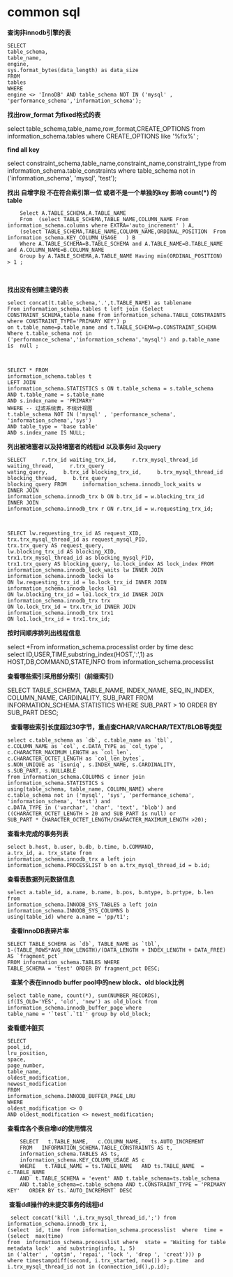 


#  common sql


**查询非innodb引擎的表**


    SELECT
    table_schema,
    table_name,
    engine,
    sys.format_bytes(data_length) as data_size
    FROM
    tables
    WHERE
    engine <> 'InnoDB' AND table_schema NOT IN ('mysql' , 'performance_schema','information_schema'); 
    
    
 **找出row_format 为fixed格式的表**
    
    
 select table_schema,table_name,row_format,CREATE_OPTIONS from information_schema.tables where CREATE_OPTIONS like '%fix%' ;
 
 
 **find all key**
 
 
 select constraint_schema,table_name,constraint_name,constraint_type from 
 information_schema.table_constraints where table_schema not in ('information_schema', 'mysql', 'test');
 
 
 **找出 自增字段 不在符合索引第一位 或者不是一个单独的key  影响 count(*) 的 table**
 
 
        Select A.TABLE_SCHEMA,A.TABLE_NAME
        From  (select TABLE_SCHEMA,TABLE_NAME,COLUMN_NAME From information_schema.columns where EXTRA='auto_increment' ) A,
        (select TABLE_SCHEMA,TABLE_NAME,COLUMN_NAME,ORDINAL_POSITION  From information_schema.KEY_COLUMN_USAGE   ) B
        Where A.TABLE_SCHEMA=B.TABLE_SCHEMA and A.TABLE_NAME=B.TABLE_NAME and A.COLUMN_NAME=B.COLUMN_NAME 
        Group by A.TABLE_SCHEMA,A.TABLE_NAME Having min(ORDINAL_POSITION) > 1 ; 
 
 
 
 
**找出没有创建主键的表**


    select concat(t.table_schema,'.',t.TABLE_NAME) as tablename 
    From information_schema.tables t left join (Select CONSTRAINT_SCHEMA,table_name from information_schema.TABLE_CONSTRAINTS where CONSTRAINT_TYPE='PRIMARY KEY') p 
    on t.table_name=p.table_name and t.TABLE_SCHEMA=p.CONSTRAINT_SCHEMA  
    Where t.table_schema not in ('performance_schema','information_schema','mysql') and p.table_name is  null ;  

    
    
    SELECT * FROM
    information_schema.tables t
    LEFT JOIN
    information_schema.STATISTICS s ON t.table_schema = s.table_schema
    AND t.table_name = s.table_name
    AND s.index_name = 'PRIMARY'
    WHERE -- 过滤系统表，不统计视图
    t.table_schema NOT IN ('mysql' , 'performance_schema',
    'information_schema','sys')
    AND table_type = 'base table'   
    AND s.index_name IS NULL;



 
 **列出被堵塞者以及持堵塞者的线程id 以及事务id 及query** 
 
 
 
    SELECT     r.trx_id waiting_trx_id,     r.trx_mysql_thread_id waiting_thread,     r.trx_query  
    wating_query,     b.trx_id blocking_trx_id,     b.trx_mysql_thread_id blocking_thread,     b.trx_query 
    blocking_query FROM     information_schema.innodb_lock_waits w         INNER JOIN  
    information_schema.innodb_trx b ON b.trx_id = w.blocking_trx_id         INNER JOIN 
    information_schema.innodb_trx r ON r.trx_id = w.requesting_trx_id; 



    SELECT lw.requesting_trx_id AS request_XID, 
    trx.trx_mysql_thread_id as request_mysql_PID,
    trx.trx_query AS request_query, 
    lw.blocking_trx_id AS blocking_XID, 
    trx1.trx_mysql_thread_id as blocking_mysql_PID,
    trx1.trx_query AS blocking_query, lo.lock_index AS lock_index FROM 
    information_schema.innodb_lock_waits lw INNER JOIN 
    information_schema.innodb_locks lo 
    ON lw.requesting_trx_id = lo.lock_trx_id INNER JOIN 
    information_schema.innodb_locks lo1 
    ON lw.blocking_trx_id = lo1.lock_trx_id INNER JOIN 
    information_schema.innodb_trx trx 
    ON lo.lock_trx_id = trx.trx_id INNER JOIN 
    information_schema.innodb_trx trx1 
    ON lo1.lock_trx_id = trx1.trx_id;



**按时间顺序排列出线程信息** 


select *From information_schema.processlist order by time desc  
select ID,USER,TIME,substring_index(HOST,':',1) as HOST,DB,COMMAND,STATE,INFO from information_schema.processlist 


**查看哪些索引采用部分索引（前缀索引）**


SELECT TABLE_SCHEMA, TABLE_NAME, INDEX_NAME, 
SEQ_IN_INDEX, COLUMN_NAME, CARDINALITY, SUB_PART
FROM INFORMATION_SCHEMA.STATISTICS WHERE 
SUB_PART > 10 ORDER BY SUB_PART DESC;


 
 **查看哪些索引长度超过30字节，重点查CHAR/VARCHAR/TEXT/BLOB等类型**
 
 
    select c.table_schema as `db`, c.table_name as `tbl`, 
    c.COLUMN_NAME as `col`, c.DATA_TYPE as `col_type`, 
    c.CHARACTER_MAXIMUM_LENGTH as `col_len`, 
    c.CHARACTER_OCTET_LENGTH as `col_len_bytes`,  
    s.NON_UNIQUE as `isuniq`, s.INDEX_NAME, s.CARDINALITY, 
    s.SUB_PART, s.NULLABLE 
    from information_schema.COLUMNS c inner join information_schema.STATISTICS s 
    using(table_schema, table_name, COLUMN_NAME) where 
    c.table_schema not in ('mysql', 'sys', 'performance_schema', 'information_schema', 'test') and 
    c.DATA_TYPE in ('varchar', 'char', 'text', 'blob') and 
    ((CHARACTER_OCTET_LENGTH > 20 and SUB_PART is null) or 
    SUB_PART * CHARACTER_OCTET_LENGTH/CHARACTER_MAXIMUM_LENGTH >20);
 
 
 
 **查看未完成的事务列表**
 
 
    select b.host, b.user, b.db, b.time, b.COMMAND, 
    a.trx_id, a. trx_state from 
    information_schema.innodb_trx a left join 
    information_schema.PROCESSLIST b on a.trx_mysql_thread_id = b.id;
 
 
 
**查看表数据列元数据信息**



    select a.table_id, a.name, b.name, b.pos, b.mtype, b.prtype, b.len from 
    information_schema.INNODB_SYS_TABLES a left join 
    information_schema.INNODB_SYS_COLUMNS b 
    using(table_id) where a.name = 'pp/t1';


 
**查看InnoDB表碎片率**
 
 
 
    SELECT TABLE_SCHEMA as `db`, TABLE_NAME as `tbl`, 
    1-(TABLE_ROWS*AVG_ROW_LENGTH)/(DATA_LENGTH + INDEX_LENGTH + DATA_FREE) AS `fragment_pct` 
    FROM information_schema.TABLES WHERE 
    TABLE_SCHEMA = 'test' ORDER BY fragment_pct DESC;



 
**查某个表在innodb buffer pool中的new block、old block比例**



    select table_name, count(*), sum(NUMBER_RECORDS), 
    if(IS_OLD='YES', 'old', 'new') as old_block from
    information_schema.innodb_buffer_page where 
    table_name = '`test`.`t1`' group by old_block;
 
 


**查看缓冲脏页**
    
    
    
    SELECT 
    pool_id,
    lru_position,
    space,
    page_number,
    table_name,
    oldest_modification,
    newest_modification
    FROM
    information_schema.INNODB_BUFFER_PAGE_LRU
    WHERE
    oldest_modification <> 0
    AND oldest_modification <> newest_modification;


 





 
 **查看库各个表自增id的使用情况** 
 
        SELECT   t.TABLE_NAME,   c.COLUMN_NAME,   ts.AUTO_INCREMENT 
        FROM   INFORMATION_SCHEMA.TABLE_CONSTRAINTS AS t,   
        information_schema.TABLES AS ts,   
        information_schema.KEY_COLUMN_USAGE AS c 
        WHERE   t.TABLE_NAME = ts.TABLE_NAME   AND ts.TABLE_NAME  = c.TABLE_NAME   
        AND  t.TABLE_SCHEMA = 'event' AND t.table_schema=ts.table_schema 
        AND t.table_schema=c.table_schema AND t.CONSTRAINT_TYPE = 'PRIMARY KEY'   ORDER BY ts.`AUTO_INCREMENT` DESC
 
 
 
 
 
  **查看ddl操作的未提交事务的线程id**
         
     select concat('kill ',i.trx_mysql_thread_id,';') from information_schema.innodb_trx i,
    (select  id, time  from information_schema.processlist  where  time = (select  max(time)  
    from  information_schema.processlist where  state = 'Waiting for table metadata lock'  and substring(info, 1, 5) 
    in ('alter' , 'optim', 'repai', 'lock ', 'drop ', 'creat'))) p  
    where timestampdiff(second, i.trx_started, now()) > p.time  and 
    i.trx_mysql_thread_id not in (connection_id(),p.id);
